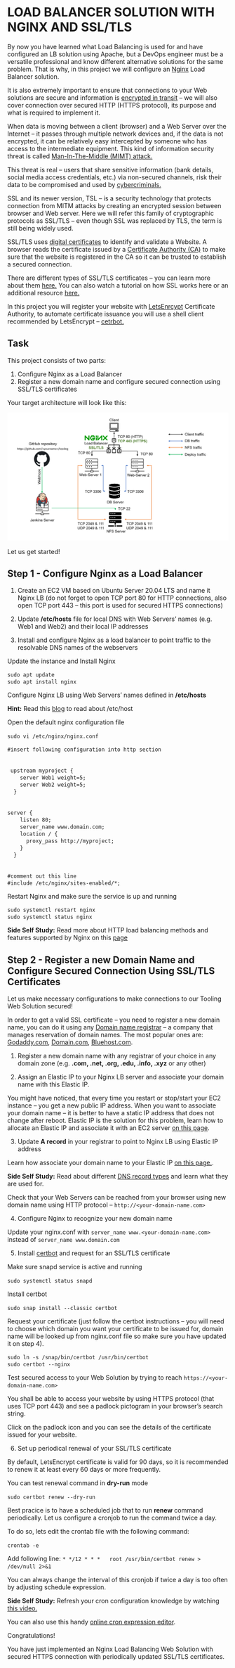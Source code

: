# **LOAD BALANCER SOLUTION WITH NGINX AND SSL/TLS**

By now you have learned what Load Balancing is used for and have configured an LB solution using Apache, but a DevOps engineer must be a versatile professional and know different alternative solutions for the same problem. That is why, in this project we will configure an [Nginx](https://www.nginx.com/) Load Balancer solution.

It is also extremely important to ensure that connections to your Web solutions are secure and information is [encrypted in transit](https://security.berkeley.edu/data-encryption-transit-guideline) – we will also cover connection over secured HTTP (HTTPS protocol), its purpose and what is required to implement it.

When data is moving between a client (browser) and a Web Server over the Internet – it passes through multiple network devices and, if the data is not encrypted, it can be relatively easy intercepted by someone who has access to the intermediate equipment. This kind of information security threat is called [Man-In-The-Middle (MIMT) attack.](https://en.wikipedia.org/wiki/Man-in-the-middle_attack)

This threat is real – users that share sensitive information (bank details, social media access credentials, etc.) via non-secured channels, risk their data to be compromised and used by [cybercriminals.](https://www.trendmicro.com/vinfo/us/security/definition/cybercriminals)

SSL and its newer version, TSL – is a security technology that protects connection from MITM attacks by creating an encrypted session between browser and Web server. Here we will refer this family of cryptographic protocols as SSL/TLS – even though SSL was replaced by TLS, the term is still being widely used.

SSL/TLS uses [digital certificates](https://en.wikipedia.org/wiki/Public_key_certificate) to identify and validate a Website. A browser reads the certificate issued by a [Certificate Authority (CA)](https://en.wikipedia.org/wiki/Certificate_authority) to make sure that the website is registered in the CA so it can be trusted to establish a secured connection.

There are different types of SSL/TLS certificates – you can learn more about them [here.](https://blog.hubspot.com/marketing/what-is-ssl) You can also watch a tutorial on how SSL works here or an additional resource [here.](https://youtu.be/SJJmoDZ3il8)

In this project you will register your website with [LetsEnrcypt](https://letsencrypt.org/) Certificate Authority, to automate certificate issuance you will use a shell client recommended by LetsEncrypt – [cetrbot.](https://certbot.eff.org/)

## **Task**

This project consists of two parts:

1. Configure Nginx as a Load Balancer
2. Register a new domain name and configure secured connection using SSL/TLS certificates

Your target architecture will look like this:

![Images](./Images/Screenshot_1.png)

Let us get started!


## **Step 1 - Configure Nginx as a Load Balancer**

1. Create an EC2 VM based on Ubuntu Server 20.04 LTS and name it Nginx LB (do not forget to open TCP port 80 for HTTP connections, also open TCP port 443 – this port is used for secured HTTPS connections)

2. Update **/etc/hosts** file for local DNS with Web Servers’ names (e.g. Web1 and Web2) and their local IP addresses

3. Install and configure Nginx as a load balancer to point traffic to the resolvable DNS names of the webservers

Update the instance and Install Nginx

```
sudo apt update
sudo apt install nginx
```

Configure Nginx LB using Web Servers’ names defined in **/etc/hosts**

**Hint:** Read this [blog](https://linuxize.com/post/how-to-edit-your-hosts-file/) to read about /etc/host

Open the default nginx configuration file

`sudo vi /etc/nginx/nginx.conf`

```
#insert following configuration into http section


 upstream myproject {
    server Web1 weight=5;
    server Web2 weight=5;
  }


server {
    listen 80;
    server_name www.domain.com;
    location / {
      proxy_pass http://myproject;
    }
  }


#comment out this line
#include /etc/nginx/sites-enabled/*;
```

Restart Nginx and make sure the service is up and running

```
sudo systemctl restart nginx
sudo systemctl status nginx
```

**Side Self Study:** Read more about HTTP load balancing methods and features supported by Nginx on this [page](https://docs.nginx.com/nginx/admin-guide/load-balancer/http-load-balancer/)

## **Step 2 - Register a new Domain Name and Configure Secured Connection Using SSL/TLS Certificates**

Let us make necessary configurations to make connections to our Tooling Web Solution secured!

In order to get a valid SSL certificate – you need to register a new domain name, you can do it using any [Domain name registrar](https://en.wikipedia.org/wiki/Domain_name_registrar) – a company that manages reservation of domain names. The most popular ones are: [Godaddy.com](https://godaddy.com/), [Domain.com](https://www.domain.com/), [Bluehost.com](https://www.bluehost.com/).

1. Register a new domain name with any registrar of your choice in any domain zone (e.g. **.com, .net, .org, .edu, .info, .xyz** or any other)

2. Assign an Elastic IP to your Nginx LB server and associate your domain name with this Elastic IP.

You might have noticed, that every time you restart or stop/start your EC2 instance – you get a new public IP address. When you want to associate your domain name – it is better to have a static IP address that does not change after reboot. Elastic IP is the solution for this problem, learn how to allocate an Elastic IP and associate it with an EC2 server [on this page](https://docs.aws.amazon.com/AWSEC2/latest/UserGuide/elastic-ip-addresses-eip.html).

3. Update **A record** in your registrar to point to Nginx LB using Elastic IP address

Learn how associate your domain name to your Elastic IP [on this page.](https://medium.com/progress-on-ios-development/connecting-an-ec2-instance-with-a-godaddy-domain-e74ff190c233).

**Side Self Study:** Read about different [DNS record types](https://www.cloudflare.com/learning/dns/dns-records/) and learn what they are used for.

Check that your Web Servers can be reached from your browser using new domain name using HTTP protocol – `http://<your-domain-name.com>`

4. Configure Nginx to recognize your new domain name

Update your nginx.conf with `server_name www.<your-domain-name.com>` instead of `server_name www.domain.com`

5. Install [certbot](https://certbot.eff.org/) and request for an SSL/TLS certificate

Make sure snapd service is active and running

`sudo systemctl status snapd`

Install certbot

`sudo snap install --classic certbot`

Request your certificate (just follow the certbot instructions – you will need to choose which domain you want your certificate to be issued for, domain name will be looked up from nginx.conf file so make sure you have updated it on step 4).

```
sudo ln -s /snap/bin/certbot /usr/bin/certbot
sudo certbot --nginx
```

Test secured access to your Web Solution by trying to reach `https://<your-domain-name.com>`

You shall be able to access your website by using HTTPS protocol (that uses TCP port 443) and see a padlock pictogram in your browser’s search string.

Click on the padlock icon and you can see the details of the certificate issued for your website.

6. Set up periodical renewal of your SSL/TLS certificate

By default, LetsEncrypt certificate is valid for 90 days, so it is recommended to renew it at least every 60 days or more frequently.

You can test renewal command in **dry-run** mode

`sudo certbot renew --dry-run`

Best pracice is to have a scheduled job that to run **renew** command periodically. Let us configure a cronjob to run the command twice a day.

To do so, lets edit the crontab file with the following command:

`crontab -e`

Add following line:
`* */12 * * *   root /usr/bin/certbot renew > /dev/null 2>&1`

You can always change the interval of this cronjob if twice a day is too often by adjusting schedule expression.

**Side Self Study:** Refresh your cron configuration knowledge by watching [this video.](https://youtu.be/4g1i0ylvx3A)

You can also use this handy [online cron expression editor](https://crontab.guru/).

Congratulations!

You have just implemented an Nginx Load Balancing Web Solution with secured HTTPS connection with periodically updated SSL/TLS certificates.





